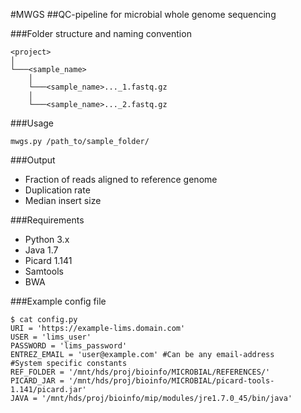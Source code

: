 #MWGS
##QC-pipeline for microbial whole genome sequencing

###Folder structure and naming convention

```
<project>
│
└───<sample_name>
	│
    └───<sample_name>..._1.fastq.gz
	│
	└───<sample_name>..._2.fastq.gz
```

###Usage
```
mwgs.py /path_to/sample_folder/
```

###Output
- Fraction of reads aligned to reference genome
- Duplication rate
- Median insert size

###Requirements
- Python 3.x
- Java 1.7
- Picard 1.141
- Samtools
- BWA


###Example config file
```
$ cat config.py
URI = 'https://example-lims.domain.com'
USER = 'lims_user'
PASSWORD = 'lims_password'
ENTREZ_EMAIL = 'user@example.com' #Can be any email-address
#System specific constants
REF_FOLDER = '/mnt/hds/proj/bioinfo/MICROBIAL/REFERENCES/'
PICARD_JAR = '/mnt/hds/proj/bioinfo/MICROBIAL/picard-tools-1.141/picard.jar'
JAVA = '/mnt/hds/proj/bioinfo/mip/modules/jre1.7.0_45/bin/java'
```
